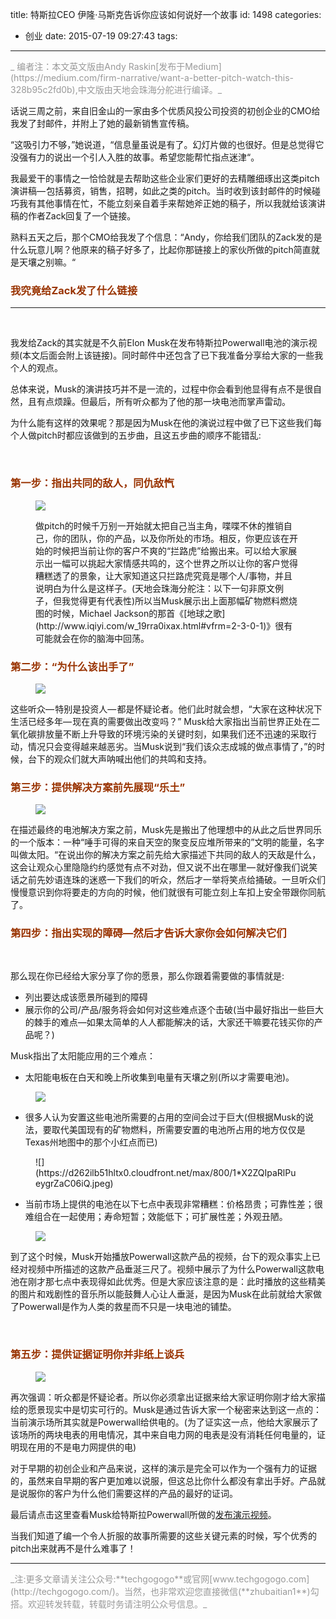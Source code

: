 title: 特斯拉CEO 伊隆·马斯克告诉你应该如何说好一个故事
id: 1498
categories:
  - 创业
date: 2015-07-19 09:27:43
tags:
---

<section class=" section--body section--bottomCenter section-image--aspectRatioViewport is-imageBackgrounded is-backgrounded is-darkBackgrounded section--first is-sectionUsingCanvas">
<div class="section-doubleWidthTable u-table u-ignoreBlock"></div>
<div class="section-captionContent u-ignoreBlock"><span style="color: #999999;">_ 编者注：本文英文版由Andy Raskin[发布于Medium](https://medium.com/firm-narrative/want-a-better-pitch-watch-this-328b95c2fd0b),中文版由天地会珠海分舵进行编译。_</span></div>
</section>

话说三周之前，来自旧金山的一家由多个优质风投公司投资的初创企业的CMO给我发了封邮件，并附上了她的最新销售宣传稿。

“这吸引力不够，”她说道，“信息量虽说是有了。幻灯片做的也很好。但是总觉得它没强有力的说出一个引人入胜的故事。希望您能帮忙指点迷津“。

我最爱干的事情之一恰恰就是去帮助这些企业家们更好的去精雕细琢出这类pitch演讲稿— 包括募资，销售，招聘，如此之类的pitch。当时收到该封邮件的时候碰巧我有其他事情在忙，不能立刻亲自着手来帮她斧正她的稿子，所以我就给该演讲稿的作者Zack回复了一个链接。

熟料五天之后，那个CMO给我发了个信息：“Andy，你给我们团队的Zack发的是什么玩意儿啊？他原来的稿子好多了，比起你那链接上的家伙所做的pitch简直就是天壤之别嘛。“

### <span style="color: #993300;">我究竟给Zack发了什么链接</span>

* * *

&nbsp;

我发给Zack的其实就是不久前Elon Musk在发布特斯拉Powerwall电池的演示视频(本文后面会附上该链接)。同时邮件中还包含了已下我准备分享给大家的一些我个人的观点。

总体来说，Musk的演讲技巧并不是一流的，过程中你会看到他显得有点不是很自然，且有点烦躁。但最后，所有听众都为了他的那一块电池而掌声雷动。

为什么能有这样的效果呢？那是因为Musk在他的演说过程中做了已下这些我们每个人做pitch时都应该做到的五步曲，且这五步曲的顺序不能错乱:

&nbsp;

### <span style="color: #993300;">第一步：指出共同的敌人，同仇敌忾</span>

<div class="section-inner sectionLayout--outsetColumn"><figure id="c2c9" class="graf--figure graf--layoutOutsetCenter">
<div class="aspectRatioPlaceholder is-locked">

![](https://d262ilb51hltx0.cloudfront.net/max/1200/1*ap5uyOu3xPSHAB8eRStVrQ.jpeg)

</div>
<figcaption class="imageCaption"></figcaption>做pitch的时候千万别一开始就太把自己当主角，喋喋不休的推销自己，你的团队，你的产品，以及你所处的市场。相反，你更应该在开始的时候把当前让你的客户不爽的“拦路虎”给搬出来。可以给大家展示出一幅可以挑起大家情感共鸣的，这个世界之所以让你的客户觉得糟糕透了的景象，让大家知道这只拦路虎究竟是哪个人/事物，并且说明白为什么是这样子。(天地会珠海分舵注：以下一句非原文例子，但我觉得更有代表性)所以当Musk展示出上面那幅矿物燃料燃烧图的时候，Michael Jackson的那首《[地球之歌](http://www.iqiyi.com/w_19rra0ixax.html#vfrm=2-3-0-1)》很有可能就会在你的脑海中回荡。

</figure></div>
<div class="section-inner layoutSingleColumn"></div>

### <span style="color: #993300;">第二步：“为什么该出手了”</span>

<div class="section-inner sectionLayout--outsetColumn"><figure id="91c5" class="graf--figure graf--layoutOutsetCenter">
<div class="aspectRatioPlaceholder is-locked">

![](https://d262ilb51hltx0.cloudfront.net/max/1200/1*6ombB6XMmaNtFKFXW-zPlA.jpeg)

</div>
<figcaption class="imageCaption"></figcaption></figure></div>

这些听众— 特别是投资人— 都是怀疑论者。他们此时就会想，“大家在这种状况下生活已经多年— 现在真的需要做出改变吗？” Musk给大家指出当前世界正处在二氧化碳排放量不断上升导致的环境污染的关键时刻，如果我们还不迅速的采取行动，情况只会变得越来越恶劣。当Musk说到“我们该众志成城的做点事情了，”的时候，台下的观众们就大声呐喊出他们的共鸣和支持。

### <span style="color: #993300;">第三步：提供解决方案前先展现“乐土”</span>

<div class="section-inner u-sizeFullWidth"><figure id="2d0b" class="graf--figure graf--layoutFillWidth">
<div class="aspectRatioPlaceholder is-locked">

![](https://d262ilb51hltx0.cloudfront.net/max/2000/1*BT1zdhWfBCZB_Iv3XZMEUg.jpeg)

</div>
</figure></div>
<div class="section-inner layoutSingleColumn">

在描述最终的电池解决方案之前，Musk先是搬出了他理想中的从此之后世界同乐的一个版本：一种“唾手可得的来自天空的聚变反应堆所带来的”文明的能量，名字叫做太阳。“在说出你的解决方案之前先给大家描述下共同的敌人的天敌是什么，这会让观众心里隐隐约约感觉有点不对劲，但又说不出在哪里— 就好像我们说笑话之前先妙语连珠的迷惑一下我们的听众，然后才一举将笑点给捅破。一旦听众们慢慢意识到你将要走的方向的时候，他们就很有可能立刻上车扣上安全带跟你同航了。

</div>
<div class="section-inner layoutSingleColumn"></div>

### <span style="color: #993300;">第四步：指出实现的障碍—然后才告诉大家你会如何解决它们</span>

&nbsp;

那么现在你已经给大家分享了你的愿景，那么你跟着需要做的事情就是:

*   列出要达成该愿景所碰到的障碍
*   展示你的公司/产品/服务将会如何对这些难点逐个击破(当中最好指出一些巨大的棘手的难点—如果太简单的人人都能解决的话，大家还干嘛要花钱买你的产品呢？)
&nbsp;

Musk指出了太阳能应用的三个难点：

*   太阳能电板在白天和晚上所收集到电量有天壤之别(所以才需要电池)。
<figure id="d160" class="graf--figure">
<div class="aspectRatioPlaceholder is-locked">

![](https://d262ilb51hltx0.cloudfront.net/max/800/1*U2o87KxJwCinJAvvZAR1cw.jpeg)

</div>
</figure>

*   很多人认为安置这些电池所需要的占用的空间会过于巨大(但根据Musk的说法，要取代美国现有的矿物燃料，所需要安置的电池所占用的地方仅仅是Texas州地图中的那个小红点而已)
<figure id="c76b" class="graf--figure">
<div class="aspectRatioPlaceholder is-locked">
<div class="aspect-ratio-fill"></div>
![](https://d262ilb51hltx0.cloudfront.net/max/800/1*X2ZQIpaRlPueygrZaC06iQ.jpeg)

</div>
</figure>

*   当前市场上提供的电池在以下七点中表现非常糟糕：价格昂贵；可靠性差；很难组合在一起使用；寿命短暂；效能低下；可扩展性差；外观丑陋。
<figure id="62a4" class="graf--figure">
<div class="aspectRatioPlaceholder is-locked">

![](https://d262ilb51hltx0.cloudfront.net/max/800/1*zJaYD7l7KWZIjQGNpYpnWg.jpeg)

</div>
</figure>

到了这个时候，Musk开始播放Powerwall这款产品的视频，台下的观众事实上已经对视频中所描述的这款产品垂涎三尺了。视频中展示了为什么Powerwall这款电池在刚才那七点中表现得如此优秀。但是大家应该注意的是：此时播放的这些精美的图片和戏剧性的音乐所以能鼓舞人心让人垂涎，是因为Musk在此前就给大家做了Powerwall是作为人类的救星而不只是一块电池的铺垫。

&nbsp;

### <span style="color: #993300;">第五步：提供证据证明你并非纸上谈兵</span>

<div class="section-inner u-sizeFullWidth"><figure id="c380" class="graf--figure graf--layoutFillWidth">
<div class="aspectRatioPlaceholder is-locked">

![](https://d262ilb51hltx0.cloudfront.net/max/2000/1*XBnZTMZbRBL06ACtUnP8TA.jpeg)

</div>
</figure></div>
<div class="section-inner layoutSingleColumn">

再次强调：听众都是怀疑论者。所以你必须拿出证据来给大家证明你刚才给大家描绘的愿景现实中是切实可行的。Musk是通过告诉大家一个秘密来达到这一点的：当前演示场所其实就是Powerwall给供电的。(为了证实这一点，他给大家展示了该场所的两块电表的用电情况，其中来自电力网的电表是没有消耗任何电量的，证明现在用的不是电力网提供的电)

对于早期的初创企业和产品来说，这样的演示是完全可以作为一个强有力的证据的，虽然来自早期的客户更加难以说服，但这总比你什么都没有拿出手好。产品就是说服你的客户为什么他们需要这样的产品的最好的证词。

最后请点击这里查看Musk给特斯拉Powerwall所做的[发布演示视频](http://www.iqiyi.com/v_19rrnsbl4w.html#vfrm=2-3-0-1)。

当我们知道了编一个令人折服的故事所需要的这些关键元素的时候，写个优秀的pitch出来就再不是什么难事了！

* * *

</div>
<span style="color: #999999;">_注:更多文章请关注公众号:**techgogogo**或官网[www.techgogogo.com](http://techgogogo.com/)。当然，也非常欢迎您直接微信(**zhubaitian1**)勾搭。欢迎转发转载，转载时务请注明公众号信息。_</span>